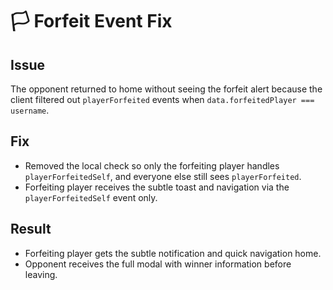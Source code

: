 # 🏳️ Forfeit Event Fix

## Issue
The opponent returned to home without seeing the forfeit alert because the client filtered out `playerForfeited` events when `data.forfeitedPlayer === username`.

## Fix
- Removed the local check so only the forfeiting player handles `playerForfeitedSelf`, and everyone else still sees `playerForfeited`.
- Forfeiting player receives the subtle toast and navigation via the `playerForfeitedSelf` event only.

## Result
- Forfeiting player gets the subtle notification and quick navigation home.
- Opponent receives the full modal with winner information before leaving.

